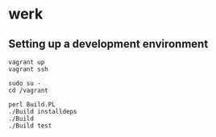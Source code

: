 # werk

## Setting up a development environment

	vagrant up
	vagrant ssh

	sudo su -
	cd /vagrant

	perl Build.PL
	./Build installdeps
	./Build
	./Build test
